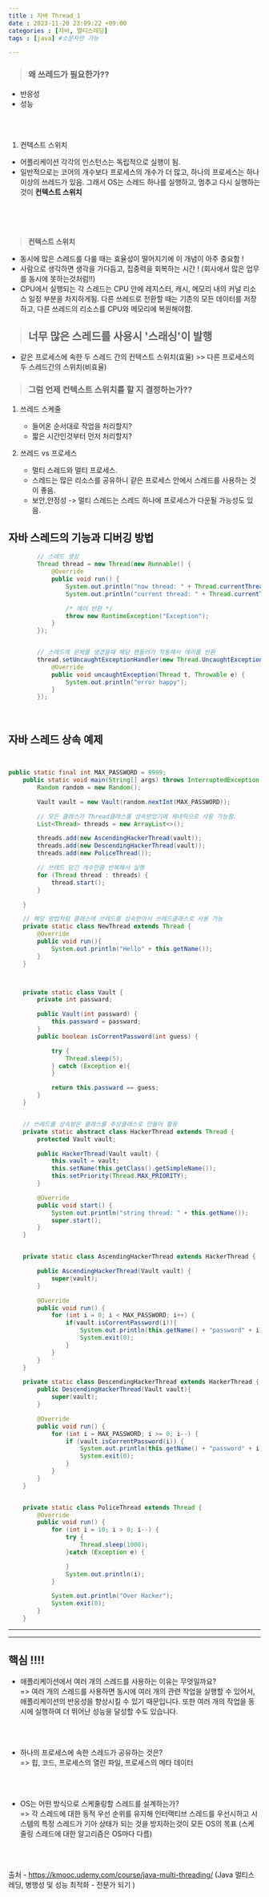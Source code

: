 ```yaml
---
title : 자바 Thread_1
date : 2023-11-20 23:09:22 +09:00
categories : [자바, 멀티스레딩]
tags : [java] #소문자만 가능

---
```




>### 왜 쓰레드가 필요한가??

- 반응성
- 성능

</br></br>

1. 컨텍스트 스위치
- 어플리케이션 각각의 인스턴스는 독립적으로 실행이 됨.
- 일반적으로는 코어의 개수보다 프로세스의 개수가 더 많고, 하나의 프로세스는 하나 이상의 쓰레드가 있음.
  그래서 OS는 스레드 하나를 실행하고, 멈추고 다시 실행하는것이 **컨텍스트 스위치**

</br></br></br>

  >**컨텍스트 스위치**
   - 동시에 많은 스레드를 다룰 때는 효율성이 떨어지기에 이 개념이 아주 중요함 !
   - 사람으로 생각하면 생각을 가다듬고, 집중력을 회복하는 시간 ! (회사에서 많은 업무를 동시에 못하는것처럼!!)
   - CPU에서 실행되는 각 스레드는 CPU 안에 레지스터, 캐시, 메모리 내의 커널 리소스 일정 부분을 차지하게됨.
   다른 쓰레드로 전환할 때는 기존의 모든 데이터를 저장하고, 다른 쓰레드의 리소스를 CPU와 메모리에 복원해야함.

>## 너무 많은 스레드를 사용시 '스래싱'이 발행

- 같은 프로세스에 속한 두 스레드 간의 컨텍스트 스위치(효율) >> 다른 프로세스의 두 스레드간의 스위치(비효율)


>### 그럼 언제 컨텍스트 스위치를 할 지 결정하는가??


1. 쓰레드 스케줄
    - 들어온 순서대로 작업을 처리할지?
    - 짧은 시간인것부터 먼저 처리할지?

2. 쓰레드 vs 프로세스
     - 멀티 스레드와 멀티 프로세스.
     - 스레드는 많은 리소스를 공유하니 같은 프로세스 안에서 스레드를 사용하는 것이 좋음.
     - 보안,안정성 -> 멀티 스레드는 스레드 하나에 프로세스가 다운될 가능성도 있음.



## 자바 스레드의 기능과 디버깅 방법
```java
        // 스레드 생성
        Thread thread = new Thread(new Runnable() {
            @Override
            public void run() {
                System.out.println("now thread: " + Thread.currentThread().getName());
                System.out.println("current thread: " + Thread.currentThread().getPriority());

                /* 에러 반환 */
                throw new RuntimeException("Exception");
            }
        });


        // 스레드에 문제를 생겼을때 해당 헨들러가 작동해서 에러를 반환
        thread.setUncaughtExceptionHandler(new Thread.UncaughtExceptionHandler() {
            @Override
            public void uncaughtException(Thread t, Throwable e) {
                System.out.println("error happy");
            }
        });
```



</br>

## 자바 스레드 상속 예제

```java


public static final int MAX_PASSWORD = 9999;
    public static void main(String[] args) throws InterruptedException {
        Random random = new Random();

        Vault vault = new Vault(random.nextInt(MAX_PASSWORD));

        // 모든 클래스가 Thread클래스를 상속받았기에 제네릭으로 사용 가능함.
        List<Thread> threads = new ArrayList<>();

        threads.add(new AscendingHackerThread(vault));
        threads.add(new DescendingHackerThread(vault));
        threads.add(new PoliceThread());

        // 쓰레드 담긴 개수만큼 반복해서 실행
        for (Thread thread : threads) {
            thread.start();
        }

    }

    // 해당 방법처럼 클래스에 쓰레드를 상속받아서 쓰레드클래스로 사용 가능
    private static class NewThread extends Thread {
        @Override
        public void run(){
            System.out.println("Hello" + this.getName());
        }
    }



    private static class Vault {
        private int passward;

        public Vault(int passward) {
            this.passward = passward;
        }
        public boolean isCorrentPassword(int guess) {

            try {
                Thread.sleep(5);
            } catch (Exception e){
            }

            return this.passward == guess;
        }
    }


    // 쓰레드를 상속받은 클래스를 추상클래스로 만들어 활용
    private static abstract class HackerThread extends Thread {
        protected Vault vault;

        public HackerThread(Vault vault) {
            this.vault = vault;
            this.setName(this.getClass().getSimpleName());
            this.setPriority(Thread.MAX_PRIORITY);
        }

        @Override
        public void start() {
            System.out.println("string thread: " + this.getName());
            super.start();
        }
    }


    private static class AscendingHackerThread extends HackerThread {

        public AscendingHackerThread(Vault vault) {
            super(vault);
        }

        @Override
        public void run() {
            for (int i = 0; i < MAX_PASSWORD; i++) {
                if(vault.isCorrentPassword(i)){
                    System.out.println(this.getName() + "password" + i);
                    System.exit(0);
                }
            }
        }
    }

    private static class DescendingHackerThread extends HackerThread {
        public DescendingHackerThread(Vault vault){
            super(vault);
        }

        @Override
        public void run() {
            for (int i = MAX_PASSWORD; i >= 0; i--) {
                if (vault.isCorrentPassword(i)) {
                    System.out.println(this.getName() + "password" + i);
                    System.exit(0);
                }
            }
        }
    }


    private static class PoliceThread extends Thread {
        @Override
        public void run() {
            for (int i = 10; i > 0; i--) {
                try {
                    Thread.sleep(1000);
                }catch (Exception e) {

                }
                System.out.println(i);
            }

            System.out.println("Over Hacker");
            System.exit(0);
        }
    }
```

---
---

## 핵심 !!!!
- 애플리케이션에서 여러 개의 스레드를 사용하는 이유는 무엇일까요?
 <br> => 여러 개의 스레드를 사용하면 동시에 여러 개의 관련 작업을 실행할 수 있어서, 애플리케이션의 반응성을 향상시킬 수 있기 때문입니다. 또한 여러 개의 작업을 동시에 실행하여 더 뛰어난 성능을 달성할 수도 있습니다.
<br>
<br>


- 하나의 프로세스에 속한 스레드가 공유하는 것은? 
<br> => 힙, 코드, 프로세스의 열린 파일, 프로세스의 메타 데이터
<br>
<br>


- OS는 어떤 방식으로 스케줄링할 스레드를 설계하는가? 
<br> => 각 스레드에 대한 동적 우선 순위를 유지해 인터랙티브 스레드를 우선시하고 시스템의 특정 스레드가 기아 상태가 되는 것을 방지하는것이 모든 OS의 목표 (스케줄링 스레드에 대한 알고리즘은 OS마다 다름)
<br>
<br>

출처 - https://kmooc.udemy.com/course/java-multi-threading/ 
(Java 멀티스레딩, 병행성 및 성능 최적화 - 전문가 되기
)
